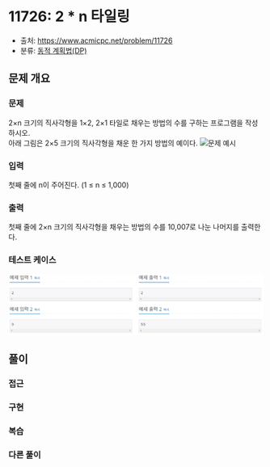 # 11726: 2 * n 타일링
- 출처: <https://www.acmicpc.net/problem/11726>
- 분류: [동적 계획법(DP)](https://github.com/irondrum-bell/TIL/blob/master/DataStructure/Dynamic-Programming.md)

## 문제 개요

### 문제
2×n 크기의 직사각형을 1×2, 2×1 타일로 채우는 방법의 수를 구하는 프로그램을 작성하시오.  
아래 그림은 2×5 크기의 직사각형을 채운 한 가지 방법의 예이다.
![문제 예시](https://onlinejudgeimages.s3-ap-northeast-1.amazonaws.com/problem/11726/1.png)

### 입력
첫째 줄에 n이 주어진다. (1 ≤ n ≤ 1,000)

### 출력
첫째 줄에 2×n 크기의 직사각형을 채우는 방법의 수를 10,007로 나눈 나머지를 출력한다.

### 테스트 케이스
![테스트 케이스](/assets/boj-11726-testcase.PNG)

## 풀이

### 접근

### 구현

### 복습

### 다른 풀이
